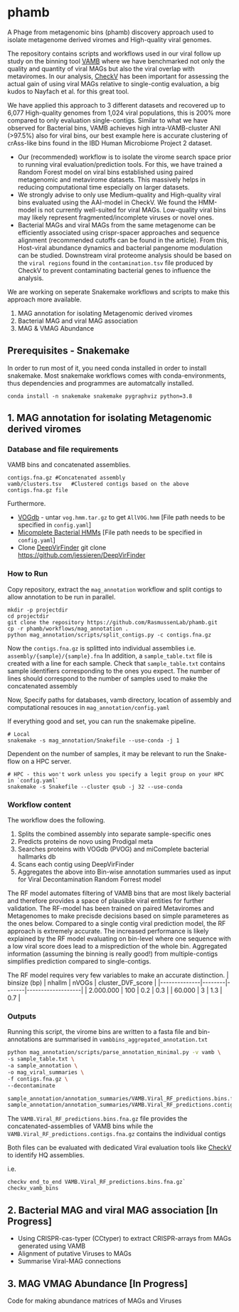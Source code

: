 # phamb
A Phage from metagenomic bins (phamb) discovery approach used to isolate metagenome derived viromes and High-quality viral genomes.

The repository contains scripts and workflows used in our viral follow up study on the binning tool [VAMB](https://github.com/RasmussenLab/vamb) where we have benchmarked not only the quality and quantity of viral MAGs but also the viral overlap with metaviromes. In our analysis, [CheckV](https://bitbucket.org/berkeleylab/checkv/src/master/) has been important for assessing the actual gain of using viral MAGs relative to single-contig evaluation, a big kudos to Nayfach et al. for this great tool. 

We have applied this approach to 3 different datasets and recovered up to 6,077 High-quality genomes from 1,024 viral populations, this is 200% more compared to only evaluation single-contigs. Similar to what we have observed for Bacterial bins, VAMB achieves high intra-VAMB-cluster ANI (>97.5%) also for viral bins, our best example here is accurate clustering of crAss-like bins found in the IBD Human Microbiome Project 2 dataset. 

- Our (recommended) workflow is to isolate the virome search space prior to running viral evaluation/prediction tools. For this, we have trained a Random Forest model on viral bins established using paired metagenomic and metavirome datasets. This massively helps in reducing computational time especially on larger datasets.
- We strongly advise to only use Medium-quality and High-quality viral bins evaluated using the AAI-model in CheckV. We found the HMM-model is not currently well-suited for viral MAGs. Low-quality viral bins may likely represent fragmented/incomplete viruses or novel ones. 
- Bacterial MAGs and viral MAGs from the same metagenome can be efficiently associated using crispr-spacer approaches and sequence alignment (recommended cutoffs can be found in the article). From this, Host-viral abundance dynamics and bacterial pangenome modulation can be studied. Downstream viral proteome analysis should be based on the `viral regions` found in the `contamination.tsv` file produced by CheckV to prevent contaminating bacterial genes to influence the analysis. 

We are working on seperate Snakemake workflows and scripts to make this approach more available.
1. MAG annotation for isolating Metagenomic derived viromes
2. Bacterial MAG and viral MAG association 
3. MAG & VMAG Abundance


## Prerequisites - Snakemake 

In order to run most of it, you need conda installed in order to install snakemake. Most snakemake workflows comes with conda-environments, thus dependencies and programmes are automatcally installed. 

```
conda install -n snakemake snakemake pygraphviz python=3.8

```


## 1. MAG annotation for isolating Metagenomic derived viromes

### Database and file requirements
VAMB bins and concatenated assemblies. 

```
contigs.fna.gz #Concatenated assembly 
vamb/clusters.tsv   #Clustered contigs based on the above contigs.fna.gz file 
```

Furthermore. 
* [VOGdb](https://vogdb.csb.univie.ac.at/download) - untar `vog.hmm.tar.gz` to get `AllVOG.hmm`    [File path needs to be specified in `config.yaml`]
* [Micomplete Bacterial HMMs](https://bitbucket.org/evolegiolab/micomplete/src/master/micomplete/share/Bact105.hmm)   [File path needs to be specified in `config.yaml`]
* Clone [DeepVirFinder](https://github.com/jessieren/DeepVirFinder) git clone https://github.com/jessieren/DeepVirFinder


### How to Run 

Copy repository, extract the `mag_annotation` workflow and split contigs to allow annotation to be run in parallel.
```
mkdir -p projectdir 
cd projectdir 
git clone the repository https://github.com/RasmussenLab/phamb.git
cp -r phamb/workflows/mag_annotation .
python mag_annotation/scripts/split_contigs.py -c contigs.fna.gz 

```

Now the `contigs.fna.gz` is splitted into individual assemblies i.e. `assembly/{sample}/{sample}.fna`
In addition, a `sample_table.txt` file is created with a line for each sample.
Check that `sample_table.txt` contains sample identifiers corresponding to the ones you expect. 
The number of lines should correspond to the number of samples used to make the concatenated assembly

Now, Specify paths for databases, vamb directory, location of assembly  and computational resouces in `mag_annotation/config.yaml`  


If everything good and set, you can run the snakemake pipeline.
```
# Local 
snakemake -s mag_annotation/Snakefile --use-conda -j 1
```

Dependent on the number of samples, it may be relevant to run the Snake-flow on a HPC server.
```
# HPC - this won't work unless you specify a legit group on your HPC in `config.yaml`
snakemake -s Snakefile --cluster qsub -j 32 --use-conda 
```

### Workflow content
The workflow does the following. 
1. Splits the combined assembly into separate sample-specific ones 
2. Predicts proteins de novo using Prodigal meta
3. Searches proteins with VOGdb (PVOG) and miComplete bacterial hallmarks db 
4. Scans each contig using DeepVirFinder  
5. Aggregates the above into Bin-wise annotation summaries used as input for Viral Decontamination Random Forrest model

The RF model automates filtering of VAMB bins that are most likely bacterial and therefore provides a space of plausible viral entities for further validation. The RF-model has been trained on paired Metaviromes and Metagenomes to make precisde decisions based on simple parameteres as the ones below. Compared to a single contig viral prediction model, the RF approach is extremely accurate. The increased performance is likely explained by the RF model evaluating on bin-level where one sequence with a low viral score does lead to a misprediction of the whole bin. Aggregated information (assuming the binning is really good!) from multiple-contigs simplifies prediction compared to single-contigs.

The RF model requires very few variables to make an accurate distinction.
| binsize (bp) | nhallm | nVOGs | cluster_DVF_score |
|--------------|--------|-------|-------------------|
| 2.000.000    | 100    | 0.2   | 0.3               |
| 60.000       | 3      | 1.3   | 0.7               |


### Outputs

Running this script, the virome bins are written to a fasta file and bin-annotations are summarised in `vambbins_aggregated_annotation.txt`  
```bash
python mag_annotation/scripts/parse_annotation_minimal.py -v vamb \
-s sample_table.txt \
-a sample_annotation \
-o mag_viral_summaries \
-f contigs.fna.gz \
--decontaminate 

```
  
```bash
sample_annotation/annotation_summaries/VAMB.Viral_RF_predictions.bins.fna.gz
sample_annotation/annotation_summaries/VAMB.Viral_RF_predictions.contigs.fna.gz
```
 
The `VAMB.Viral_RF_predictions.bins.fna.gz` file provides the concatenated-assemblies of VAMB bins while the `VAMB.Viral_RF_predictions.contigs.fna.gz` contains the individual contigs

Both files can be evaluated with dedicated Viral evaluation tools like [CheckV](https://bitbucket.org/berkeleylab/checkv/src/master/) to identify HQ assemblies.

i.e. 
```
checkv end_to_end VAMB.Viral_RF_predictions.bins.fna.gz` checkv_vamb_bins  
```

## 2. Bacterial MAG and viral MAG association [In Progress]

- Using CRISPR-cas-typer (CCtyper) to extract CRISPR-arrays from MAGs generated using VAMB
- Alignment of putative Viruses to MAGs
- Summarise Viral-MAG connections

## 3. MAG VMAG Abundance [In Progress]
Code for making abundance matrices of MAGs and Viruses


